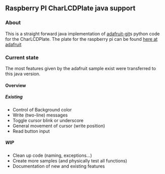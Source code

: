 ## Raspberry PI CharLCDPlate java support

### About
This is a straight forward java implementation of [adafruit-git]s python code for the CharLCDPlate. The plate for the
raspberry pi can be found [here at adafruit][adafruit-plate]

### Current state
The most features given by the adafruit sample exist were transferred to this java version.
#### Overview
##### Existing
- Control of Background color
- Write (two-line) messages
- Toggle cursor blink or underscore
- General movement of cursor (write position)
- Read button input

##### WIP
- Clean up code (naming, exceptions...)
- Create more samples (and physically test all functions)
- Documentation of new and existing features


[adafruit-git]:https://github.com/adafruit/Adafruit-Raspberry-Pi-Python-Code/blob/master/Adafruit_CharLCDPlate/Adafruit_CharLCDPlate.py
[adafruit-plate]:http://www.adafruit.com/product/1109